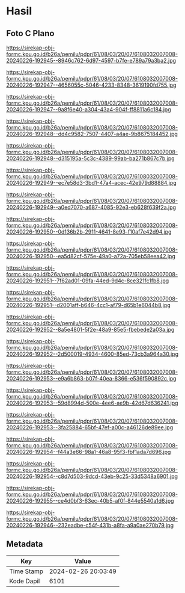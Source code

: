 # Hasil

## Foto C Plano

https://sirekap-obj-formc.kpu.go.id/b26a/pemilu/pdpr/61/08/03/20/07/6108032007008-20240226-192945--8946c762-6d97-4597-b7fe-e789a79a3ba2.jpg

https://sirekap-obj-formc.kpu.go.id/b26a/pemilu/pdpr/61/08/03/20/07/6108032007008-20240226-192947--4656055c-5046-4233-8348-3619190fd755.jpg

https://sirekap-obj-formc.kpu.go.id/b26a/pemilu/pdpr/61/08/03/20/07/6108032007008-20240226-192947--9a8f6e40-a304-43a4-904f-ff8811a6c184.jpg

https://sirekap-obj-formc.kpu.go.id/b26a/pemilu/pdpr/61/08/03/20/07/6108032007008-20240226-192948--dd4c9582-7507-4407-a4ae-9b8675184452.jpg

https://sirekap-obj-formc.kpu.go.id/b26a/pemilu/pdpr/61/08/03/20/07/6108032007008-20240226-192948--d315195a-5c3c-4389-99ab-ba271b867c7b.jpg

https://sirekap-obj-formc.kpu.go.id/b26a/pemilu/pdpr/61/08/03/20/07/6108032007008-20240226-192949--ec7e58d3-3bd1-47a4-acec-42e979d88884.jpg

https://sirekap-obj-formc.kpu.go.id/b26a/pemilu/pdpr/61/08/03/20/07/6108032007008-20240226-192949--a0ed7070-a687-4085-92e3-eb628f639f2a.jpg

https://sirekap-obj-formc.kpu.go.id/b26a/pemilu/pdpr/61/08/03/20/07/6108032007008-20240226-192950--0d136b2b-2911-4641-8e93-f10af7e42d94.jpg

https://sirekap-obj-formc.kpu.go.id/b26a/pemilu/pdpr/61/08/03/20/07/6108032007008-20240226-192950--ea5d82cf-575e-49a0-a72a-705eb58eea42.jpg

https://sirekap-obj-formc.kpu.go.id/b26a/pemilu/pdpr/61/08/03/20/07/6108032007008-20240226-192951--7f62ad01-09fa-44ed-9d4c-8ce321fc1fb8.jpg

https://sirekap-obj-formc.kpu.go.id/b26a/pemilu/pdpr/61/08/03/20/07/6108032007008-20240226-192951--d2001aff-b646-4cc1-af79-d65b1e6044b8.jpg

https://sirekap-obj-formc.kpu.go.id/b26a/pemilu/pdpr/61/08/03/20/07/6108032007008-20240226-192952--8a5e4801-5f2e-48a9-85e5-fbebede2a03a.jpg

https://sirekap-obj-formc.kpu.go.id/b26a/pemilu/pdpr/61/08/03/20/07/6108032007008-20240226-192952--2d500019-4934-4600-85ed-73cb3a964a30.jpg

https://sirekap-obj-formc.kpu.go.id/b26a/pemilu/pdpr/61/08/03/20/07/6108032007008-20240226-192953--e9a6b863-b07f-40ea-8366-e536f590892c.jpg

https://sirekap-obj-formc.kpu.go.id/b26a/pemilu/pdpr/61/08/03/20/07/6108032007008-20240226-192953--59d8994d-500e-4ee6-ae9b-42d67d636241.jpg

https://sirekap-obj-formc.kpu.go.id/b26a/pemilu/pdpr/61/08/03/20/07/6108032007008-20240226-192953--3fa25884-65bf-47ef-a00c-a46126de89ee.jpg

https://sirekap-obj-formc.kpu.go.id/b26a/pemilu/pdpr/61/08/03/20/07/6108032007008-20240226-192954--f44a3e66-98a1-46a8-95f3-fbf1ada7d696.jpg

https://sirekap-obj-formc.kpu.go.id/b26a/pemilu/pdpr/61/08/03/20/07/6108032007008-20240226-192954--c8d7d503-9dcd-43eb-9c25-33d5348a6901.jpg

https://sirekap-obj-formc.kpu.go.id/b26a/pemilu/pdpr/61/08/03/20/07/6108032007008-20240226-192955--ce4d0bf3-63ec-40b5-af0f-844e5540a1d6.jpg

https://sirekap-obj-formc.kpu.go.id/b26a/pemilu/pdpr/61/08/03/20/07/6108032007008-20240226-192946--232eadbe-c54f-431b-a8fa-a9a0ae270b79.jpg


## Metadata

| Key        | Value               |
| ---------- | ------------------- |
| Time Stamp | 2024-02-26 20:03:49 |
| Kode Dapil | 6101                |




